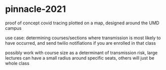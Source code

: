 # pinnacle-2021

proof of concept covid tracing plotted on a map, designed around the UMD campus

use case: determining courses/sections where transmission is most likely to have occurred, and send twilio notifiations if you are enrolled in that class

possibly work with course size as a determinant of transmission risk, large lectures can have a small radius around specific seats, others will just be whole class